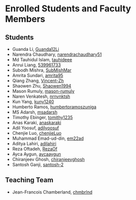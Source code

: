 # Enrolled Students and Faculty Members


## Students
* Guanda Li, [Guanda12Li](https://github.com/Guanda12Li)
* Narendra Chaudhary, [narendrachaudhary51](https://github.com/narendrachaudhary51)
* Md Tauhidul Islam, [tauhideee](https://github.com/tauhideee)
* Anrui Liang, [539961733](https://github.com/539961733)
* Subodh Mishra, [SubMishMar](https://github.com/SubMishMar)
* Amrita Sundari, [amrita95](https://github.com/amrita95)
* Qiang Zhang, [Vincent-Zh](https://github.com/Vincent-Zh)
* Shaowen Zhu, [Shaowen1994](https://github.com/Shaowen1994)
* Mason Rumuly, [mason-rumuly](https://github.com/mason-rumuly)
* Naren Venkatesh, [nrnvnktsh](https://github.com/nrnvnktsh)
* Kun Yang, [kuny1240](https://github.com/kuny1240)
* Humberto Ramos, [humbertoramoszuniga](https://github.com/humbertoramoszuniga)
* MS Adarsh, [msadarsh](https://github.com/msadarsh)
* Timothy Ebinger, [tomithy1235](https://github.com/tomithy1235)
* Anas Karaki, [anaskaraki](https://github.com/anaskaraki)
* Adil Yoosuf, [adilyoosuf](https://github.com/adilyoosuf)
* Chenjie Luo, [chenjieLuo](https://github.com/chenjieLuo)
* Muhammad Emad-ud-din, [em22ad](https://github.com/em22ad)
* Aditya Lahiri, [adilahiri](https://github.com/adilahiri)
* Reza Oftadeh, [RezaOf](https://github.com/RezaOf)
* Ayca Aygun, [aycaaygun](https://github.com/aycaaygun)
* Chiranjeev Ghosh, [chiranjeevghosh](https://github.com/chiranjeevghosh)
* Santosh Ganji, [santosh-2](https://github.com/santosh-2)
## Teaching Team

* Jean-Francois Chamberland, [chmbrlnd](https://github.com/chmbrlnd)

